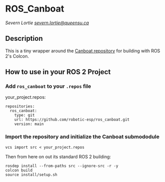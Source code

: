 # ROS_Canboat
*Severn Lortie <severn.lortie@queensu.ca>*

## Description

This is a tiny wrapper around the [Canboat repository](https://github.com/canboat/canboat) for building with ROS 2's Colcon.

## How to use in your ROS 2 Project

### Add `ros_canboat` to your `.repos` file

your_project.repos:
```
repositories:
  ros_canboat:
    type: git
    url: https://github.com/robotic-esp/ros_canboat.git
    version: main
```

### Import the repository and initialize the Canboat submododule

```
vcs import src < your_project.repos
```

Then from here on out its standard ROS 2 building:

```
rosdep install --from-paths src --ignore-src -r -y
colcon build
source install/setup.sh
```
